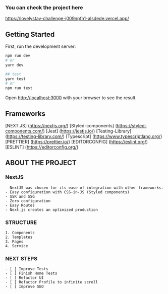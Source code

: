 ### You can check the project here
https://lovelystay-challenge-j009npfn1-alsdede.vercel.app/

## Getting Started

First, run the development server:

```bash
npm run dev
# or
yarn dev

## test
yarn test
# or
npm run test
```

Open [http://localhost:3000](http://localhost:3000) with your browser to see the result.


## Frameworks
[NEXT.JS] (https://nextjs.org/)
[Styled-components] (https://styled-components.com/)
[Jest] (https://jestjs.io/)
[Testing-Library] (https://testing-library.com/)
[Typescript] (https://www.typescriptlang.org/)
[PRETTIER] (https://prettier.io/)
[EDITORCONFIG] (https://eslint.org/)
[ESLINT] (https://editorconfig.org/)


## ABOUT THE PROJECT
 ### NextJS
      NextJS was chosen for its ease of integration with other frameworks.
    - Easy configuration with CSS-in-JS (Styled components)
    - SSR and SSG
    - Zero configuration
    - Easy Routes
    - Next.js creates an optimized production

  ### STRUCTURE
    1. Components
    2. Templates
    3. Pages
    4. Service




### NEXT STEPS
	- [ ] Improve Tests
  	- [ ] Finish Home Tests
	- [ ] Refactor UI
	- [ ] Refactor Profile to infinite scroll
	- [ ] Improve SEO

